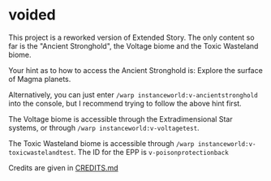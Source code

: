 # voided
This project is a reworked version of Extended Story. The only content so far is the "Ancient Stronghold", the Voltage biome and the Toxic Wasteland biome. 

Your hint as to how to access the Ancient Stronghold is: Explore the surface of Magma planets.

Alternatively, you can just enter `/warp instanceworld:v-ancientstronghold` into the console, but I recommend trying to follow the above hint first.

The Voltage biome is accessible through the Extradimensional Star systems, or through `/warp instanceworld:v-voltagetest`.

The Toxic Wasteland biome is accessible through `/warp instanceworld:v-toxicwastelandtest`. The ID for the EPP is `v-poisonprotectionback`

Credits are given in [CREDITS.md](CREDITS.md)
